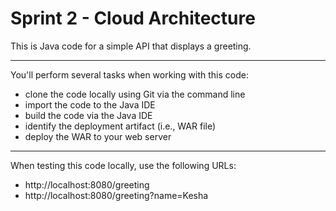 # Sprint 2 - Cloud Architecture

This is Java code for a simple API that displays a greeting. 

---

You'll perform several tasks when working with this code:
* clone the code locally using Git via the command line
* import the code to the Java IDE
* build the code via the Java IDE
* identify the deployment artifact (i.e., WAR file)
* deploy the WAR to your web server

---
When testing this code locally, use the following URLs:
* http://localhost:8080/greeting
* http://localhost:8080/greeting?name=Kesha
